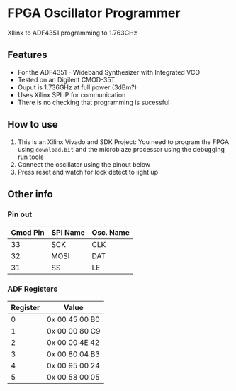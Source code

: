 
# FPGA Oscillator Programmer
XIlinx to ADF4351 programming to 1.763GHz

## Features
- For the ADF4351 - Wideband Synthesizer with Integrated VCO
- Tested on an Digilent CMOD-35T
- Ouput is 1.736GHz at full power (3dBm?)
- Uses Xilinx SPI IP for communication
- There is no checking that programming is sucessful
 

## How to use
1. This is an Xilinx Vivado and SDK Project: You need to program the FPGA using `download.bit` and the microblaze processor using the debugging run tools
2. Connect the oscillator using the pinout below
3. Press reset and watch for lock detect to light up
	
## Other info
### Pin out
|Cmod Pin|SPI Name|Osc. Name|
|---|---|---|
|33|SCK|CLK|
|32|MOSI|DAT|
|31|SS|LE|

### ADF Registers
|Register|Value|
|---|---|
|0|0x 00 45 00 B0|
|1|0x 00 00 80 C9|
|2|0x 00 00 4E 42|
|3|0x 00 80 04 B3|
|4|0x 00 95 00 24|
|5|0x 00 58 00 05|

